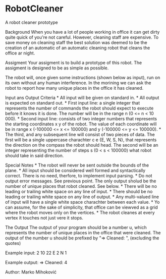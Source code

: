 # RobotCleaner
A robot cleaner prototype

Background
When you have a lot of people working in office it can get dirty quite quick of you're not careful.
However, cleaning staff are expensive. To save money on cleaning staff the best solution was deemed to
be the creation of an automatic of an automatic cleaning robot that cleans the office ar night.

Assigment
Your assigment is to build a prototype of this robot. The assigment is designed to be as simple as
possible.

The robot will, once given some instructions (shown below as input), run on its own without any human
interference. In the morining we can ask the robot to report how many unique places in the office it has
cleaned.

Input ans Output Criteria
	*	All input will be given on standard in.
	*	All output is expected on standard out.
	*	First input line: a single integer that represents the number of commands the robot should
		expect to execute before it knows it is done. The number will be in the range n (0 <= n < 10 000).
	*	Second input line: consists of two integer numbers that represents the starting coordinates x y
		of the robot. The value of each coordinate will be in range x (-100000 <= x <= 100000) and 
		y (-100000 <= y <= 100000).
	*	The third, and any subsequent line will consist of two pieces of data. The first will be a single
		uppercase charachter c e {E, W, S, N}, that represents the direction on the compass the robot
		should head. The second will be an integer representing the number of steps s (0 < s < 100000)
		what robot should take in said direction.
		
Special Notes
	*	The robot will never be sent outside the bounds of the plane.
	*	All input should be considered well formed and syntactically correct. There is no need,
		therfore, to implement input parsing.
	*	Do not output error messages. See previous point. The only output sholud be the number
		of unique places that robot cleaned. See below.
	*	There will be no leading or trailing white space on any line of input.
	*	There should be no leading or trailing white space on any line of output.
	*	Any multi-valued line of input will have a single white space charachter between each value.
	*	Yo can assume, for the sake of simplicity, that office can be viewved as a grid where the
		robot moves only on the vertices.
	*	The robot cleanes at every vertex it touches not just vere it stops.
	
The Output
The output of your program should be a number u, which represents the number of unique places in the
office that were cleaned. The output of the number u should be prefixed by "=> Cleaned: ", 
(excluding the quotes)

Example input:
2
10 22
E 2
N 1

Example output:
=> Cleaned: 4

Author: Marko Mihoković